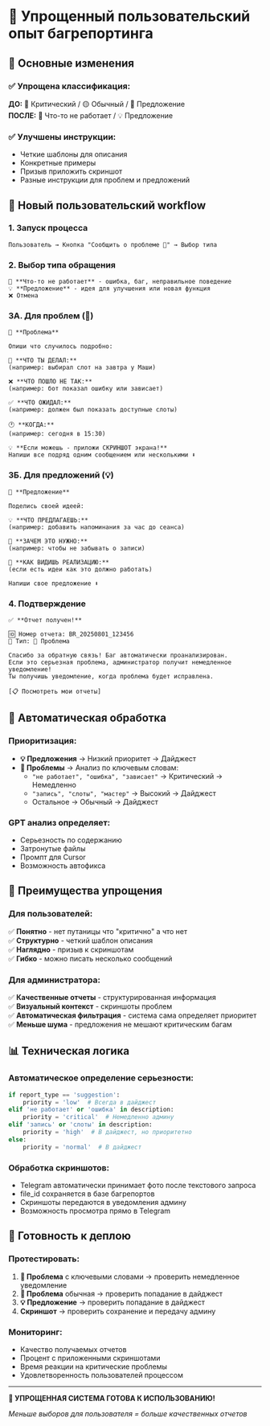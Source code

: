 # 🐛 Упрощенный пользовательский опыт багрепортинга

## 🎯 Основные изменения

### ✅ Упрощена классификация:
**ДО:** 🔴 Критический / 🟡 Обычный / 🔵 Предложение  
**ПОСЛЕ:** 🐛 Что-то не работает / 💡 Предложение

### ✅ Улучшены инструкции:
- Четкие шаблоны для описания
- Конкретные примеры 
- Призыв приложить скриншот
- Разные инструкции для проблем и предложений

## 📱 Новый пользовательский workflow

### 1. Запуск процесса
```
Пользователь → Кнопка "Сообщить о проблеме 🐛" → Выбор типа
```

### 2. Выбор типа обращения
```
🐛 **Что-то не работает** - ошибка, баг, неправильное поведение
💡 **Предложение** - идея для улучшения или новая функция
❌ Отмена
```

### 3А. Для проблем (🐛)
```
📝 **Проблема**

Опиши что случилось подробно:

🎯 **ЧТО ТЫ ДЕЛАЛ:**
(например: выбирал слот на завтра у Маши)

❌ **ЧТО ПОШЛО НЕ ТАК:**
(например: бот показал ошибку или зависает)

✅ **ЧТО ОЖИДАЛ:**
(например: должен был показать доступные слоты)

🕐 **КОГДА:**
(например: сегодня в 15:30)

💡 **Если можешь - приложи СКРИНШОТ экрана!**
Напиши все подряд одним сообщением или несколькими ⬇️
```

### 3Б. Для предложений (💡)
```
📝 **Предложение**

Поделись своей идеей:

💡 **ЧТО ПРЕДЛАГАЕШЬ:**
(например: добавить напоминания за час до сеанса)

🎯 **ЗАЧЕМ ЭТО НУЖНО:**
(например: чтобы не забывать о записи)

🔧 **КАК ВИДИШЬ РЕАЛИЗАЦИЮ:**
(если есть идеи как это должно работать)

Напиши свое предложение ⬇️
```

### 4. Подтверждение
```
✅ **Отчет получен!**

🆔 Номер отчета: BR_20250801_123456
📝 Тип: 🐛 Проблема

Спасибо за обратную связь! Баг автоматически проанализирован.
Если это серьезная проблема, администратор получит немедленное уведомление!
Ты получишь уведомление, когда проблема будет исправлена.

[📋 Посмотреть мои отчеты]
```

## 🤖 Автоматическая обработка

### Приоритизация:
- **💡 Предложения** → Низкий приоритет → Дайджест
- **🐛 Проблемы** → Анализ по ключевым словам:
  - `"не работает", "ошибка", "зависает"` → Критический → Немедленно
  - `"запись", "слоты", "мастер"` → Высокий → Дайджест  
  - Остальное → Обычный → Дайджест

### GPT анализ определяет:
- Серьезность по содержанию
- Затронутые файлы
- Промпт для Cursor
- Возможность автофикса

## 🎯 Преимущества упрощения

### Для пользователей:
✅ **Понятно** - нет путаницы что "критично" а что нет  
✅ **Структурно** - четкий шаблон описания  
✅ **Наглядно** - призыв к скриншотам  
✅ **Гибко** - можно писать несколько сообщений  

### Для администратора:
✅ **Качественные отчеты** - структурированная информация  
✅ **Визуальный контекст** - скриншоты проблем  
✅ **Автоматическая фильтрация** - система сама определяет приоритет  
✅ **Меньше шума** - предложения не мешают критическим багам  

## 📊 Техническая логика

### Автоматическое определение серьезности:
```python
if report_type == 'suggestion':
    priority = 'low'  # Всегда в дайджест
elif 'не работает' or 'ошибка' in description:
    priority = 'critical'  # Немедленно админу  
elif 'запись' or 'слоты' in description:
    priority = 'high'  # В дайджест, но приоритетно
else:
    priority = 'normal'  # В дайджест
```

### Обработка скриншотов:
- Telegram автоматически принимает фото после текстового запроса
- file_id сохраняется в базе багрепортов  
- Скриншоты передаются в уведомления админу
- Возможность просмотра прямо в Telegram

## 🚀 Готовность к деплою

### Протестировать:
1. **🐛 Проблема** с ключевыми словами → проверить немедленное уведомление
2. **🐛 Проблема** обычная → проверить попадание в дайджест  
3. **💡 Предложение** → проверить попадание в дайджест
4. **Скриншот** → проверить сохранение и передачу админу

### Мониторинг:
- Качество получаемых отчетов
- Процент с приложенными скриншотами  
- Время реакции на критические проблемы
- Удовлетворенность пользователей процессом

---

**🎉 УПРОЩЕННАЯ СИСТЕМА ГОТОВА К ИСПОЛЬЗОВАНИЮ!**

*Меньше выборов для пользователя = больше качественных отчетов*
